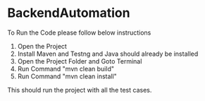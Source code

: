 # BackendAutomation


To Run the Code please follow below instructions


1. Open the Project
2. Install Maven and Testng and Java should already be installed
3. Open the Project Folder and Goto Terminal
4. Run Command "mvn clean build"
5. Run Command "mvn clean install"


This should run the project with all the test cases.
